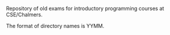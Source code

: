 Repository of old exams for introductory programming courses at CSE/Chalmers.

The format of directory names is YYMM.
